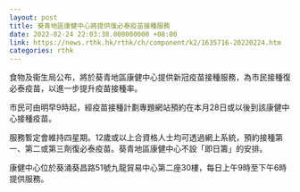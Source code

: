 ```yaml
---
layout: post
title: 葵青地區康健中心將提供復必泰疫苗接種服務
date: 2022-02-24 22:03:38.000000000 +08:00
link: https://news.rthk.hk/rthk/ch/component/k2/1635716-20220224.htm
categories: rthk
---
```


食物及衞生局公布，將於葵青地區康健中心提供新冠疫苗接種服務，為市民接種復必泰疫苗，以進一步提升疫苗接種率。

市民可由明早9時起，經疫苗接種計劃專題網站預約在本月28日或以後到該康健中心接種疫苗。
 
服務暫定會維持四星期。12歲或以上合資格人士均可透過網上系統，預約接種第一、第二或第三劑復必泰疫苗。葵青地區康健中心不設「即日籌」的安排。

康健中心位於葵涌葵昌路51號九龍貿易中心第二座30樓，每日上午9時至下午6時提供服務。
